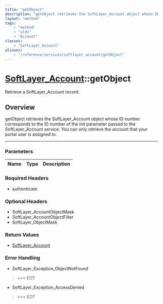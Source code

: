 ```yaml
---
title: "getObject"
description: "getObject retrieves the SoftLayer_Account object whose ID number corresponds to the ID number of the init parameter pass... "
layout: "method"
tags:
    - "method"
    - "sldn"
    - "Account"
classes:
    - "SoftLayer_Account"
aliases:
    - "/reference/services/softlayer_account/getObject"
---
```

# [SoftLayer_Account](/reference/services/SoftLayer_Account)::getObject


Retrieve a SoftLayer_Account record.


## Overview 
getObject retrieves the SoftLayer_Account object whose ID number corresponds to the ID number of the init parameter passed to the SoftLayer_Account service. You can only retrieve the account that your portal user is assigned to. 

-----

### Parameters 
|Name | Type | Description |
| --- | --- | --- |


### Required Headers
* authenticate


### Optional Headers
* SoftLayer_AccountObjectMask
* SoftLayer_AccountObjectFilter
* SoftLayer_ObjectMask

### Return Values
* <a href='/reference/datatypes/SoftLayer_Account'>SoftLayer_Account </a>



### Error Handling

* SoftLayer_Exception_ObjectNotFound 

> <<< EOT 

* SoftLayer_Exception_AccessDenied 

> <<< EOT 



